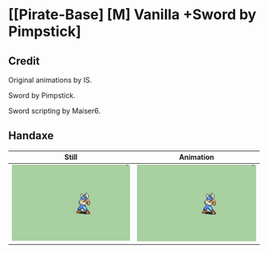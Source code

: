 # [\[Pirate-Base\] \[M\] Vanilla +Sword by Pimpstick]

## Credit

Original animations by IS.

Sword by Pimpstick.

Sword scripting by Maiser6.

## Handaxe

| Still | Animation |
| :---: | :-------: |
| ![Handaxe still](./Handaxe_000.png) | ![Handaxe animation](./Handaxe.gif) |
